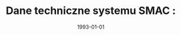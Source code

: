 ---
# Documentation: https://wowchemy.com/docs/managing-content/

title: 'Dane techniczne systemu SMAC :'
subtitle: ''
summary: ''
authors:
- kazienko
tags: []
categories: []
date: '1993-01-01'
lastmod: 2022-10-07T05:46:59Z
featured: false
draft: false

# Featured image
# To use, add an image named `featured.jpg/png` to your page's folder.
# Focal points: Smart, Center, TopLeft, Top, TopRight, Left, Right, BottomLeft, Bottom, BottomRight.
image:
  caption: ''
  focal_point: ''
  preview_only: false

# Projects (optional).
#   Associate this post with one or more of your projects.
#   Simply enter your project's folder or file name without extension.
#   E.g. `projects = ["internal-project"]` references `content/project/deep-learning/index.md`.
#   Otherwise, set `projects = []`.
projects: []
publishDate: '2022-10-07T05:46:58.599528Z'
publication_types:
- '4'
abstract: ''
publication: ''
---